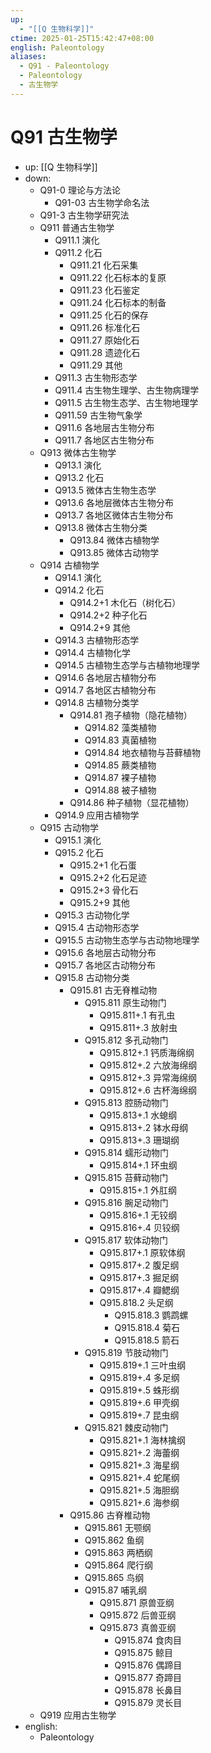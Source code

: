```yaml
---
up:
  - "[[Q 生物科学]]"
ctime: 2025-01-25T15:42:47+08:00
english: Paleontology
aliases:
  - Q91 - Paleontology
  - Paleontology
  - 古生物学
---
```


# Q91 古生物学

- up: [[Q 生物科学]]
- down:
	- Q91-0 理论与方法论
		- Q91-03 古生物学命名法
	- Q91-3 古生物学研究法
	- Q911 普通古生物学
		- Q911.1 演化
		- Q911.2 化石
			- Q911.21 化石采集
			- Q911.22 化石标本的复原
			- Q911.23 化石鉴定
			- Q911.24 化石标本的制备
			- Q911.25 化石的保存
			- Q911.26 标准化石
			- Q911.27 原始化石
			- Q911.28 遗迹化石
			- Q911.29 其他
		- Q911.3 古生物形态学
		- Q911.4 古生物生理学、古生物病理学
		- Q911.5 古生物生态学、古生物地理学
		- Q911.59 古生物气象学
		- Q911.6 各地层古生物分布
		- Q911.7 各地区古生物分布
	- Q913 微体古生物学
		- Q913.1 演化
		- Q913.2 化石
		- Q913.5 微体古生物生态学
		- Q913.6 各地层微体古生物分布
		- Q913.7 各地区微体古生物分布
		- Q913.8 微体古生物分类
			- Q913.84 微体古植物学
			- Q913.85 微体古动物学
	- Q914 古植物学
		- Q914.1 演化
		- Q914.2 化石
			- Q914.2+1 木化石（树化石）
			- Q914.2+2 种子化石
			- Q914.2+9 其他
		- Q914.3 古植物形态学
		- Q914.4 古植物化学
		- Q914.5 古植物生态学与古植物地理学
		- Q914.6 各地层古植物分布
		- Q914.7 各地区古植物分布
		- Q914.8 古植物分类学
			- Q914.81 孢子植物（隐花植物）
				- Q914.82 藻类植物
				- Q914.83 真菌植物
				- Q914.84 地衣植物与苔藓植物
				- Q914.85 蕨类植物
				- Q914.87 裸子植物
				- Q914.88 被子植物
			- Q914.86 种子植物（显花植物）
		- Q914.9 应用古植物学
	- Q915 古动物学
		- Q915.1 演化
		- Q915.2 化石
			- Q915.2+1 化石蛋
			- Q915.2+2 化石足迹
			- Q915.2+3 骨化石
			- Q915.2+9 其他
		- Q915.3 古动物化学
		- Q915.4 古动物形态学
		- Q915.5 古动物生态学与古动物地理学
		- Q915.6 各地层古动物分布
		- Q915.7 各地区古动物分布
		- Q915.8 古动物分类
			- Q915.81 古无脊椎动物
				- Q915.811 原生动物门
					- Q915.811+.1 有孔虫
					- Q915.811+.3 放射虫
				- Q915.812 多孔动物门
					- Q915.812+.1 钙质海绵纲
					- Q915.812+.2 六放海绵纲
					- Q915.812+.3 异常海绵纲
					- Q915.812+.6 古杯海绵纲
				- Q915.813 腔肠动物门
					- Q915.813+.1 水螅纲
					- Q915.813+.2 钵水母纲
					- Q915.813+.3 珊瑚纲
				- Q915.814 蠕形动物门
					- Q915.814+.1 环虫纲
				- Q915.815 苔藓动物门
					- Q915.815+.1 外肛纲
				- Q915.816 腕足动物门
					- Q915.816+.1 无铰纲
					- Q915.816+.4 贝铰纲
				- Q915.817 软体动物门
					- Q915.817+.1 原软体纲
					- Q915.817+.2 腹足纲
					- Q915.817+.3 掘足纲
					- Q915.817+.4 瓣鳃纲
					- Q915.818.2 头足纲
						- Q915.818.3 鹦鹉螺
						- Q915.818.4 菊石
						- Q915.818.5 箭石
				- Q915.819 节肢动物门
					- Q915.819+.1 三叶虫纲
					- Q915.819+.4 多足纲
					- Q915.819+.5 蛛形纲
					- Q915.819+.6 甲壳纲
					- Q915.819+.7 昆虫纲
				- Q915.821 棘皮动物门
					- Q915.821+.1 海林擒纲
					- Q915.821+.2 海蕾纲
					- Q915.821+.3 海星纲
					- Q915.821+.4 蛇尾纲
					- Q915.821+.5 海胆纲
					- Q915.821+.6 海参纲
			- Q915.86 古脊椎动物
				- Q915.861 无颚纲
				- Q915.862 鱼纲
				- Q915.863 两栖纲
				- Q915.864 爬行纲
				- Q915.865 鸟纲
				- Q915.87 哺乳纲
					- Q915.871 原兽亚纲
					- Q915.872 后兽亚纲
					- Q915.873 真兽亚纲
						- Q915.874 食肉目
						- Q915.875 鲸目
						- Q915.876 偶蹄目
						- Q915.877 奇蹄目
						- Q915.878 长鼻目
						- Q915.879 灵长目
	- Q919 应用古生物学
- english:
	- Paleontology
